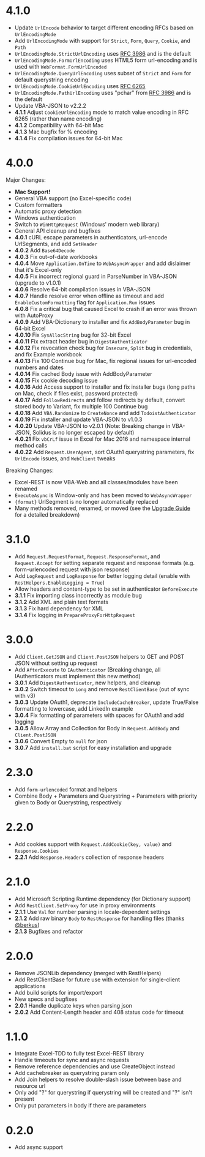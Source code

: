 # 4.1.0

- Update `UrlEncode` behavior to target different encoding RFCs based on `UrlEncodingMode`
- Add `UrlEncodingMode` with support for `Strict`, `Form`, `Query`, `Cookie`, and `Path`
- `UrlEncodingMode.StrictUrlEncoding` uses [RFC 3986](https://tools.ietf.org/html/rfc3986) and is the default
- `UrlEncodingMode.FormUrlEncoding` uses HTML5 form url-encoding and is used with `WebFormat.FormUrlEncoded`
- `UrlEncodingMode.QueryUrlEncoding` uses subset of `Strict` and `Form` for default querystring encoding
- `UrlEncodingMode.CookieUrlEncoding` uses [RFC 6265](https://tools.ietf.org/html/rfc6265)
- `UrlEncodingMode.PathUrlEncoding` uses "pchar" from [RFC 3986](https://tools.ietf.org/html/rfc3986) and is the default
- Update VBA-JSON to v2.2.2
- __4.1.1__ Adjust `CookieUrlEncoding` mode to match value encoding in RFC 6265 (rather than name encoding)
- __4.1.2__ Compatibility with 64-bit Mac
- __4.1.3__ Mac bugfix for % encoding
- __4.1.4__ Fix compilation issues for 64-bit Mac

# 4.0.0

Major Changes:

- __Mac Support!__
- General VBA support (no Excel-specific code)
- Custom formatters
- Automatic proxy detection
- Windows authentication
- Switch to `WinHttpRequest` (Windows' modern web library)
- General API cleanup and bugfixes
- __4.0.1__ cURL escape parameters in authenticators, url-encode UrlSegments, and add `SetHeader`
- __4.0.2__ Add `Base64Decode`
- __4.0.3__ Fix out-of-date workbooks
- __4.0.4__ Move `Application.OnTime` to `WebAsyncWrapper` and add dislaimer that it's Excel-only
- __4.0.5__ Fix incorrect regional guard in ParseNumber in VBA-JSON (upgrade to v1.0.1)
- __4.0.6__ Resolve 64-bit compilation issues in VBA-JSON
- __4.0.7__ Handle resolve error when offline as timeout and add `EnableCustomFormatting` flag for `Application.Run` issues
- __4.0.8__ Fix a critical bug that caused Excel to crash if an error was thrown with AutoProxy
- __4.0.9__ Add VBA-Dictionary to installer and fix `AddBodyParameter` bug in 64-bit Excel
- __4.0.10__ Fix `SysAllocString` bug for 32-bit Excel
- __4.0.11__ Fix extract header bug in `DigestAuthenticator`
- __4.0.12__ Fix revocation check bug for `Insecure`, `Split` bug in credentials, and fix Example workbook
- __4.0.13__ Fix 100 Continue bug for Mac, fix regional issues for url-encoded numbers and dates
- __4.0.14__ Fix cached Body issue with AddBodyParameter
- __4.0.15__ Fix cookie decoding issue
- __4.0.16__ Add Access support to installer and fix installer bugs (long paths on Mac, check if files exist, password protected)
- __4.0.17__ Add `FollowRedirects` and follow redirects by default, convert stored body to Variant, fix multiple 100 Continue bug
- __4.0.18__ Add `VBA.Randomize` to `CreateNonce` and add `TodoistAuthenticator`
- __4.0.19__ Fix installer and update VBA-JSON to v1.0.3
- __4.0.20__ Update VBA-JSON to v2.0.1 (Note: Breaking change in VBA-JSON, Solidus is no longer escaped by default)
- __4.0.21__ Fix `vbCrLf` issue in Excel for Mac 2016 and namespace internal method calls
- __4.0.22__ Add `Request.UserAgent`, sort OAuth1 querystring parameters, fix `UrlEncode` issues, and `WebClient` tweaks

Breaking Changes:

- Excel-REST is now VBA-Web and all classes/modules have been renamed
- `ExecuteAsync` is Window-only and has been moved to `WebAsyncWrapper`
- `{format}` UrlSegment is no longer automatically replaced
- Many methods removed, renamed, or moved (see the [Upgrade Guide](https://github.com/VBA-tools/VBA-Web/wiki/Upgrading-from-v3.*-to-v4.*#6-replaceremove-vba-web-incompatibilities) for a detailed breakdown)

# 3.1.0

- Add `Request.RequestFormat`, `Request.ResponseFormat`, and `Request.Accept` for setting separate request and response formats (e.g. form-urlencoded request with json response)
- Add `LogRequest` and `LogResponse` for better logging detail (enable with `RestHelpers.EnableLogging = True`)
- Allow headers and content-type to be set in authenticator `BeforeExecute`
- __3.1.1__ Fix importing class incorrectly as module bug
- __3.1.2__ Add XML and plain text formats
- __3.1.3__ Fix hard dependency for XML
- __3.1.4__ Fix logging in `PrepareProxyForHttpRequest`

# 3.0.0

- Add `Client.GetJSON` and `Client.PostJSON` helpers to GET and POST JSON without setting up request
- Add `AfterExecute` to `IAuthenticator` (Breaking change, all IAuthenticators must implement this new method)
- __3.0.1__ Add `DigestAuthenticator`, new helpers, and cleanup
- __3.0.2__ Switch timeout to `Long` and remove `RestClientBase` (out of sync with v3)
- __3.0.3__ Update OAuth1, deprecate `IncludeCacheBreaker`, update True/False formatting to lowercase, add LinkedIn example
- __3.0.4__ Fix formatting of parameters with spaces for OAuth1 and add logging
- __3.0.5__ Allow Array and Collection for Body in `Request.AddBody` and `Client.PostJSON`
- __3.0.6__ Convert Empty to `null` for json
- __3.0.7__ Add `install.bat` script for easy installation and upgrade

# 2.3.0

- Add `form-urlencoded` format and helpers
- Combine Body + Parameters and Querystring + Parameters with priority given to Body or Querystring, respectively

# 2.2.0

- Add cookies support with `Request.AddCookie(key, value)` and `Response.Cookies`
- __2.2.1__ Add `Response.Headers` collection of response headers

# 2.1.0

- Add Microsoft Scripting Runtime dependency (for Dictionary support)
- Add `RestClient.SetProxy` for use in proxy environments
- __2.1.1__ Use `Val` for number parsing in locale-dependent settings
- __2.1.2__ Add raw binary `Body` to `RestResponse` for handling files (thanks [@berkus](https://github.com/berkus))
- __2.1.3__ Bugfixes and refactor

# 2.0.0

- Remove JSONLib dependency (merged with RestHelpers)
- Add RestClientBase for future use with extension for single-client applications
- Add build scripts for import/export
- New specs and bugfixes
- __2.0.1__ Handle duplicate keys when parsing json
- __2.0.2__ Add Content-Length header and 408 status code for timeout

# 1.1.0

- Integrate Excel-TDD to fully test Excel-REST library
- Handle timeouts for sync and async requests
- Remove reference dependencies and use CreateObject instead
- Add cachebreaker as querystring param only
- Add Join helpers to resolve double-slash issue between base and resource url
- Only add "?" for querystring if querystring will be created and "?" isn't present
- Only put parameters in body if there are parameters

# 0.2.0

- Add async support
